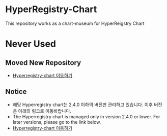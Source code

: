 # HyperRegistry-Chart
This repository works as a chart-museum for HyperReigstry Chart
# Never Used
## Moved New Repository
* [Hyperregistry-chart 이동하기](https://github.com/tmax-cloud/harbor-helm)

## Notice
* 해당 Hyperregistry chart는 2.4.0 이하의 버전만 관리하고 있습니다. 이후 버전은 아래의 링크로 이동바랍니다.
* The Hyperregistry chart is managed only in version 2.4.0 or lower. For later versions, please go to the link below.
* [Hyperregistry-chart 이동하기](https://github.com/tmax-cloud/harbor-helm)
